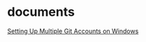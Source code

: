 # documents
[Setting Up Multiple Git Accounts on Windows](https://github.com/githxhits/documents/wiki/Setting-Up-Multiple-Git-Accounts-on-Windows)

